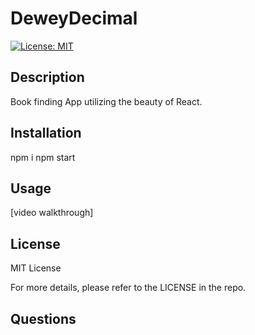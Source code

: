 # DeweyDecimal

[![License: MIT](https://img.shields.io/badge/License-MIT-yellow.svg)](https://opensource.org/licenses/MIT)

## Description 
Book finding App utilizing the beauty of React.
## Installation 
npm i 
npm start
## Usage 
[video walkthrough]
## License 
MIT License 

For more details, please refer to the LICENSE in the repo.
## Questions
